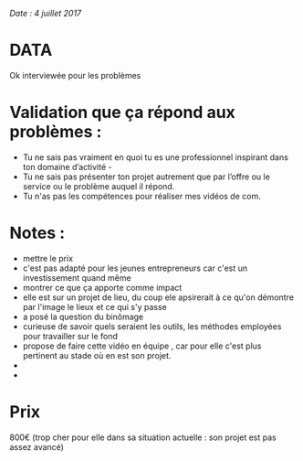*Date : 4 juillet 2017*

# DATA
Ok interviewée pour les problèmes

# Validation que ça répond aux problèmes :  
- Tu ne sais pas vraiment en quoi tu es une professionnel inspirant dans ton domaine d’activité - 
- Tu ne sais pas présenter ton projet autrement que par l’offre ou le service ou le problème auquel il répond. 
- Tu n'as pas les compétences pour réaliser mes vidéos de com. 

# Notes :
- mettre le prix
- c'est pas adapté pour les jeunes entrepreneurs car c'est un investissement quand même
- montrer ce que ça apporte comme impact
- elle est sur un projet de lieu, du coup ele apsirerait à ce qu'on démontre par l'image le lieux et ce qui s'y passe
- a posé la question du binômage
- curieuse de savoir quels seraient les outils, les méthodes employées pour travailler sur le fond
- propose de faire cette vidéo en équipe , car pour elle c'est plus pertinent au stade où en est son projet.
- 
- 

# Prix
800€ (trop cher pour elle dans sa situation actuelle : son projet est pas assez avancé)



